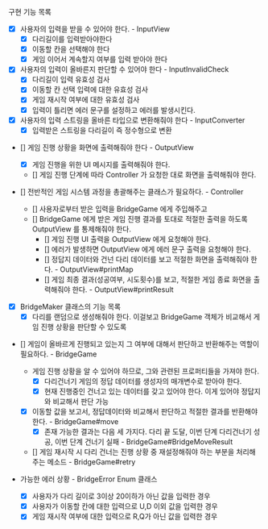 구현 기능 목록
- [x] 사용자의 입력을 받을 수 있어야 한다. - InputView
  - [x] 다리길이를 입력받아야한다
  - [x] 이동할 칸을 선택해야 한다
  - [x] 게임 이어서 계속할지 여부를 입력 받아야 한다
- [x] 사용자의 입력이 올바른지 판단할 수 있어야 한다 - InputInvalidCheck
  - [x] 다리길이 입력 유효성 검사
  - [x] 이동할 칸 선택 입력에 대한 유효성 검사
  - [x] 게임 재시작 여부에 대한 유효성 검사
  - [x] 입력이 틀리면 에러 문구를 설정하고 에러를 발생시킨다.
- [x] 사용자의 입력 스트링을 올바른 타입으로 변환해줘야 한다 - InputConverter
  - [x] 입력받은 스트링을 다리길이 즉 정수형으로 변환

- [] 게임 진행 상황을 화면에 출력해줘야 한다 - OutputView
  - [x] 게임 진행을 위한 UI 메시지를 출력해줘야 한다.
  - [] 게임 진행 단계에 따라 Controller 가 요청한 대로 화면을 출력해줘야 한다.

- [] 전반적인 게임 시스템 과정을 총괄해주는 클래스가 필요하다. - Controller
  - [] 사용자로부터 받은 입력을 BridgeGame 에게 주입해주고
  - [] BridgeGame 에게 받은 게임 진행 결과를 토대로 적절한 출력을 하도록 OutputView 를 통제해줘야 한다. 
    - [] 게임 진행 UI 출력을 OutputView 에게 요청해야 한다.
    - [] 에러가 발생하면 OutputView 에게 에러 문구 출력을 요청해야 한다.
    - [] 정답지 데이터와 건넌 다리 데이터를 보고 적절한 화면을 출력해줘야 한다. - OutputView#printMap 
    - [] 게임 최종 결과(성공여부, 시도횟수)를 보고, 적절한 게임 종료 화면을 출력해줘야 한다. - OutputView#printResult
    
- [x] BridgeMaker 클래스의 기능 목록
  - [x] 다리를 랜덤으로 생성해줘야 한다. 이걸보고 BridgeGame 객체가 비교해서 게임 진행 상황을 판단할 수 있도록
  
- [] 게임이 올바르게 진행되고 있는지 그 여부에 대해서 판단하고 반환해주는 역할이 필요하다. - BridgeGame
  - 게임 진행 상황을 알 수 있어야 하므로, 그와 관련된 프로퍼티들을 가져야 한다. 
    - [x] 다리건너기 게임의 정답 데이터를 생성자의 매개변수로 받아야 한다. 
    - [x] 현재 진행중인 건너고 있는 데이터를 갖고 있어야 한다. 이게 있어야 정답지와 비교해서 판단 가능
  - [x] 이동할 값을 보고서, 정답데이터와 비교해서 판단하고 적절한 결과를 반환해야 한다. - BridgeGame#move
    - [x] 존재 가능한 결과는 다음 세 가지다. 다리 끝 도달, 이번 단계 다리건너기 성공, 이번 단계 건너기 실패 - BridgeGame#BridgeMoveResult
  - [] 게임 재시작 시 다리 건너는 진행 상황 중 재설정해줘야 하는 부분을 처리해주는 메소드 - BridgeGame#retry

- 가능한 에러 상황 - BridgeError Enum 클래스
  - [x] 사용자가 다리 길이로 3이상 20이하가 아닌 값을 입력한 경우
  - [x] 사용자가 이동할 칸에 대한 입력으로 U,D 이외 값을 입력한 경우
  - [x] 게임 재시작 여부에 대한 입력으로 R,Q가 아닌 값을 입력한 경우